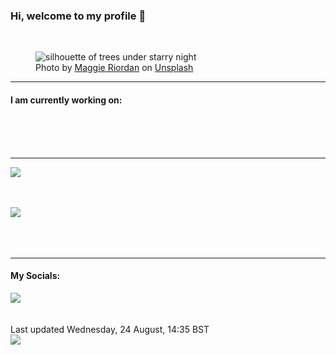 <h3>Hi, welcome to my profile 👋</h3>

<br />
<figure>
  <img
    src="https://images.unsplash.com/photo-1596433715552-cdedb3959c9e?crop=entropy&cs=tinysrgb&fit=max&fm=jpg&ixid=MnwyNzQ3MDB8MHwxfHJhbmRvbXx8fHx8fHx8fDE2NjEzNDQyOTY&ixlib=rb-1.2.1&q=80&w=1080&auto=format"
    alt="silhouette of trees under starry night" 
  />
  <figcaption>Photo by <a
    href="https://unsplash.com/@maggie_riordan?utm_source=Profile%20readme&utm_medium=referral">Maggie Riordan</a> on <a
    href="https://unsplash.com/?utm_source=Profile%20readme&utm_medium=referral">Unsplash</a></figcaption>
</figure>


<hr />
<h4>I am currently working on:</h4>
<a href=""></a>

<br /><br /><br />

<hr />
<img
  src="https://github-readme-stats.vercel.app/api?username=shanelucy&show_icons=true&theme=calm"
/>
<br /><br /><br />

<img 
  src="https://github-readme-stats.vercel.app/api/top-langs/?username=shanelucy&theme=calm"
/>
<br /><br /><br /><br />
<hr />
<h4>My Socials:</h4>
<a href="https://uk.linkedin.com/in/shane-lucy-4735b616a">
  <img
    src="https://img.shields.io/badge/linkedin%20-%230077B5.svg?&style=for-the-badge&logo=linkedin&logoColor=white"
  />
</a>
<br /><br /><br />
Last updated Wednesday, 24 August, 14:35 BST
<br />
<img
  src="https://github.com/ShaneLucy/ShaneLucy/workflows/README%20build/badge.svg"
/>
